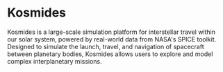 # Kosmides
Kosmides is a large-scale simulation platform for interstellar travel within our solar system, powered by real-world data from NASA's SPICE toolkit. Designed to simulate the launch, travel, and navigation of spacecraft between planetary bodies, Kosmides allows users to explore and model complex interplanetary missions.
